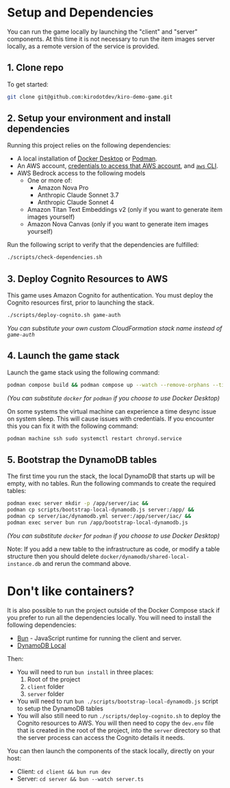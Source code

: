 # Setup and Dependencies

You can run the game locally by launching the "client" and "server" components.
At this time it is not necessary to run the item images server locally, as a remote
version of the service is provided.

## 1. Clone repo

To get started:

```sh
git clone git@github.com:kirodotdev/kiro-demo-game.git
```

## 2. Setup your environment and install dependencies

Running this project relies on the following dependencies:

* A local installation of [Docker Desktop](https://www.docker.com/products/docker-desktop/) or [Podman](https://podman.io/).
* An AWS account, [credentials to access that AWS account](https://docs.aws.amazon.com/cli/latest/userguide/getting-started-prereqs.html), and [`aws` CLI](https://docs.aws.amazon.com/cli/latest/userguide/cli-chap-getting-started.html).
* AWS Bedrock access to the following models
   - One or more of:
      - Amazon Nova Pro
      - Anthropic Claude Sonnet 3.7
      - Anthropic Claude Sonnet 4
   - Amazon Titan Text Embeddings v2 (only if you want to generate item images yourself)
   - Amazon Nova Canvas (only if you want to generate item images yourself)

Run the following script to verify that the dependencies are fulfilled:

```sh
./scripts/check-dependencies.sh
```

## 3. Deploy Cognito Resources to AWS

This game uses Amazon Cognito for authentication. You must deploy the Cognito resources first, prior to launching the stack.

```sh
./scripts/deploy-cognito.sh game-auth
```
_You can substitute your own custom CloudFormation stack name instead of `game-auth`_

## 4. Launch the game stack

Launch the game stack using the following command:

```sh
podman compose build && podman compose up --watch --remove-orphans --timeout 0 --force-recreate
```
_(You can substitute `docker` for `podman` if you choose to use Docker Desktop)_

On some systems the virtual machine can experience a time desync
issue on system sleep. This will cause issues with
credentials. If you encounter this you can fix it with the following
command:

```sh
podman machine ssh sudo systemctl restart chronyd.service
```

## 5. Bootstrap the DynamoDB tables

The first time you run the stack, the local DynamoDB that starts up will be
empty, with no tables. Run the following commands to create the required tables:

```sh
podman exec server mkdir -p /app/server/iac &&
podman cp scripts/bootstrap-local-dynamodb.js server:/app/ &&
podman cp server/iac/dynamodb.yml server:/app/server/iac/ &&
podman exec server bun run /app/bootstrap-local-dynamodb.js
```
_(You can substitute `docker` for `podman` if you choose to use Docker Desktop)_

Note: If you add a new table to the infrastructure as code, or modify a table structure
then you should delete `docker/dynamodb/shared-local-instance.db` and rerun the command above.

# Don't like containers?

It is also possible to run the project outside of the Docker Compose stack if you prefer to run all the dependencies locally. You will 
need to install the following dependencies:

* [Bun](https://bun.sh/) - JavaScript runtime for running the client and server. 
* [DynamoDB Local](https://docs.aws.amazon.com/amazondynamodb/latest/developerguide/DynamoDBLocal.html)

Then:
* You will need to run `bun install` in three places:
   1. Root of the project
   2. `client` folder
   3. `server` folder
* You will need to run `bun ./scripts/bootstrap-local-dynamodb.js` script to setup the DynamoDB tables
* You will also still need to run `./scripts/deploy-cognito.sh` to deploy the Cognito resources to AWS. You will then need
  to copy the `dev.env` file that is created in the root of the project, into the `server` directory so that
  the server process can access the Cognito details it needs.

You can then launch the components of the stack locally, directly on your host:

- Client: `cd client && bun run dev`
- Server: `cd server && bun --watch server.ts` 